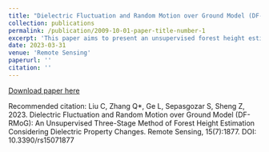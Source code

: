 ```yaml
---
title: "Dielectric Fluctuation and Random Motion over Ground Model (DF-RMoG): An Unsupervised Three-Stage Method of Forest Height Estimation Considering Dielectric Property Changes"
collection: publications
permalink: /publication/2009-10-01-paper-title-number-1
excerpt: 'This paper aims to present an unsupervised forest height estimation method called Dielectric Fluctuation and Random Motion over Ground (DF-RMoG) to improve accuracy by considering the dielectric fluctuations and random motions.'
date: 2023-03-31
venue: 'Remote Sensing'
paperurl: ''
citation: ''
---
```

[Download paper here](https://www.mdpi.com/2072-4292/15/7/1877)

Recommended citation: Liu C, Zhang Q*, Ge L, Sepasgozar S, Sheng Z, 2023. Dielectric Fluctuation and Random Motion over Ground Model (DF-RMoG): An Unsupervised Three-Stage Method of Forest Height Estimation Considering Dielectric Property Changes. Remote Sensing, 15(7):1877. DOI: 10.3390/rs15071877
